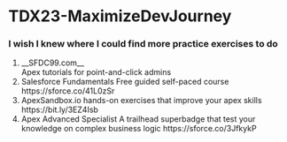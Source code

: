 # TDX23-MaximizeDevJourney

### I wish I knew where I could find more practice exercises to do ###

<ol>
<li> 
__SFDC99.com__ <br/>
Apex tutorials for point-and-click admins
<https://bit.ly/41L0NJh>
</li>

<li>Salesforce Fundamentals
Free guided self-paced course
https://sforce.co/41L0zSr</li>

<li>ApexSandbox.io
hands-on exercises that improve your apex skills
https://bit.ly/3EZ4Isb</li>

<li>Apex Advanced Specialist
A trailhead superbadge that test your knowledge on complex business logic 
https://sforce.co/3JfkykP</li>
</ol>

